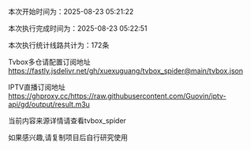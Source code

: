 
本次开始时间为：2025-08-23 05:21:22

本次执行完成时间为：2025-08-23 05:22:51

本次执行统计线路共计为：172条

Tvbox多仓请配置订阅地址 https://fastly.jsdelivr.net/gh/xuexuguang/tvbox_spider@main/tvbox.json

IPTV直播订阅地址 https://ghproxy.cc/https://raw.githubusercontent.com/Guovin/iptv-api/gd/output/result.m3u

当前内容来源详情请查看tvbox_spider

如果感兴趣,请复制项目后自行研究使用
